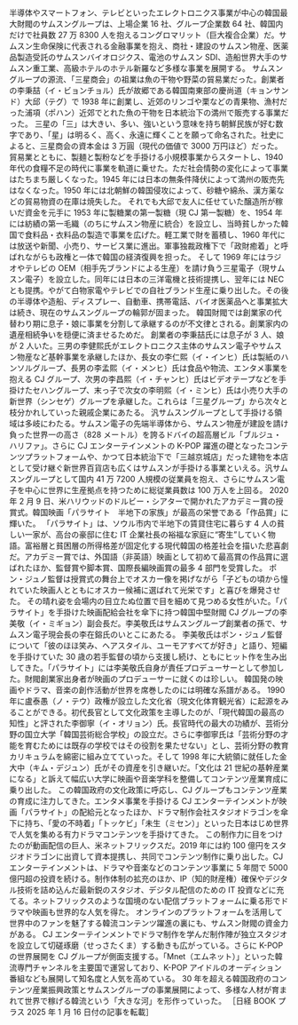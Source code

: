 ###

半導体やスマートフォン、テレビといったエレクトロニクス事業が中心の韓国最大財閥のサムスングループは、上場企業 16 社、グループ企業数 64 社、韓国内だけで社員数 27 万 8300 人を抱えるコングロマリット（巨大複合企業）だ。サムスン生命保険に代表される金融事業を抱え、商社・建設のサムスン物産、医薬品製造受託のサムスンバイオロジクス、電池のサムスン SDI、造船世界大手のサムスン重工業、高級ホテルのホテル新羅など多様な事業を展開する。
サムスングループの源流、「三星商会」の祖業は魚の干物や野菜の貿易業だった。創業者の李秉喆（イ・ビョンチョル）氏が故郷である韓国南東部の慶尚道（キョンサンド）大邱（テグ）で 1938 年に創業し、近郊のリンゴや栗などの青果物、漁村だった浦項（ポハン）近郊でとれた魚の干物を日本統治下の満州で販売する事業だった。
三星の「三」は大きい、多い、強いという意味を持ち朝鮮民族が好む数字であり、「星」は明るく、高く、永遠に輝くことを願って命名された。社史によると、三星商会の資本金は 3 万圓（現代の価値で 3000 万円ほど）だった。
貿易業とともに、製麺と製粉などを手掛ける小規模事業からスタートし、1940 年代の食糧不足の時代に事業を軌道に乗せた。ただ社会情勢の変化によって事業はたちまち厳しくなった。1945 年には日本の無条件降伏によって満州の販売先はなくなった。1950 年には北朝鮮の韓国侵攻によって、砂糖や綿糸、漢方薬などの貿易物資の在庫は焼失した。
それでも大邱で友人に任せていた醸造所が稼いだ資金を元手に 1953 年に製糖業の第一製糖（現 CJ 第一製糖）を、1954 年には紡績の第一毛織（のちにサムスン物産に統合）を設立し、当時貧しかった韓国で食料品・衣料品の製造で事業を広げた。軽工業で財を蓄積し、1960 年代には放送や新聞、小売り、サービス業に進出。軍事独裁政権下で「政財癒着」と呼ばれながらも政権と一体で韓国の経済復興を担った。
そして 1969 年にはラジオやテレビの OEM（相手先ブランドによる生産）を請け負う三星電子（現サムスン電子）を設立した。同年には日本の三洋電機と技術提携し、翌年には NEC とも提携。やがて白物家電やテレビでの自社ブランド生産に乗り出した。その後の半導体や造船、ディスプレー、自動車、携帯電話、バイオ医薬品へと事業拡大は続き、現在のサムスングループの輪郭が固まった。
韓国財閥では創業家の代替わり期に息子・娘に事業を分割して承継するのが不文律とされる。創業家内の遺産相続争いを穏便に済ませるためだ。
創業者の李秉喆氏には息子が 3 人、娘が 2 人いた。三男の李健熙氏がエレクトロニクス主体のサムスン電子やサムスン物産など基幹事業を承継したほか、長女の李仁熙（イ・インヒ）氏は製紙のハンソルグループ、長男の李孟熙（イ・メンヒ）氏は食品や物流、エンタメ事業を抱える CJ グループ、次男の李昌熙（イ・チャンヒ）氏はビデオテープなどを手掛けたセハングループ、末っ子で次女の李明熙（イ・ミンヒ）氏は小売り大手の新世界（シンセゲ）グループを承継した。これらは「三星グループ」から次々と枝分かれしていった親戚企業にあたる。
汎サムスングループとして手掛ける領域は多岐にわたる。サムスン電子の先端半導体から、サムスン物産が建設を請け負った世界一の高さ（828 メートル）を誇るドバイの超高層ビル「ブルジュ・ハリファ」。さらに CJ エンターテインメントの K-POP 躍進の礎となったコンテンツプラットフォームや、かつて日本統治下で「三越京城店」だった建物を本店として受け継ぐ新世界百貨店も広くはサムスンが手掛ける事業といえる。汎サムスングループとして国内 41 万 7200 人規模の従業員を抱え、さらにサムスン電子を中心に世界に生産拠点を持つために総従業員数は 100 万人を上回る。
2020 年 2 月 9 日、米ハリウッドのドルビー・シアターで開かれたアカデミー賞の授賞式。韓国映画「パラサイト　半地下の家族」が最高の栄誉である「作品賞」に輝いた。
「パラサイト」は、ソウル市内で半地下の賃貸住宅に暮らす 4 人の貧しい一家が、高台の豪邸に住む IT 企業社長の裕福な家庭に“寄生”していく物語。富裕層と貧困層の所得格差が固定化する現代韓国の格差社会を描いた悲喜劇だ。アカデミー賞では、外国語（非英語）映画として初めて最高賞の作品賞に選ばれたほか、監督賞や脚本賞、国際長編映画賞の最多 4 部門を受賞した。
ポン・ジュノ監督は授賞式の舞台上でオスカー像を掲げながら「子どもの頃から憧れていた映画人とともにオスカー候補に選ばれて光栄です」と喜びを爆発させた。
その晴れ姿を会場内の目立たぬ位置で目を細めて見つめる女性がいた。「パラサイト」を手掛けた映画配給会社を傘下に持つ韓国中堅財閥 CJ グループの李美敬（イ・ミギョン）副会長だ。李美敬氏はサムスングループ創業者の孫で、サムスン電子現会長の李在鎔氏のいとこにあたる。
李美敬氏はポン・ジュノ監督について「彼のほほ笑み、ヘアスタイル、ユーモアすべてが好き」と語り、短編を手掛けていた 30 歳の若手監督の頃から支援し続け、ともにヒット作を生み出してきた。「パラサイト」には李美敬氏自身が責任プロデューサーとして参加した。財閥創業家出身者が映画のプロデューサーに就くのは珍しい。
韓国発の映画やドラマ、音楽の創作活動が世界を席巻したのには明確な系譜がある。
1990 年に盧泰愚（ノ・テウ）政権が設立した文化省（現文化体育観光省）に起源をみることができる。初代長官として文化政策を主導したのが、「現代韓国の最高の知性」と評された李御寧（イ・オリョン）氏。長官時代の最大の功績が、芸術分野の国立大学「韓国芸術総合学校」の設立だ。さらに李御寧氏は「芸術分野の才能を育むためには既存の学校ではその役割を果たせない」とし、芸術分野の教育カリキュラムを綿密に組み立てていった。そして 1998 年に大統領に就任した金大中（キム・デジュン）氏がその資産を引き継いだ。「文化は 21 世紀の基幹産業になる」と訴えて幅広い大学に映画や音楽学科を整備してコンテンツ産業育成に乗り出した。
この韓国政府の文化政策に呼応し、CJ グループもコンテンツ産業の育成に注力してきた。エンタメ事業を手掛ける CJ エンターテインメントが映画「パラサイト」の配給元となったほか、ドラマ制作会社スタジオドラゴンを傘下に持ち、「愛の不時着」「トッケビ」「未生（ミセン）」といった日本はじめ世界で人気を集める有力ドラマコンテンツを手掛けてきた。
この制作力に目をつけたのが動画配信の巨人、米ネットフリックスだ。2019 年には約 100 億円をスタジオドラゴンに出資して資本提携し、共同でコンテンツ制作に乗り出した。CJ エンターテインメントは、ドラマや音楽などのコンテンツ事業に 5 年間で 5000 億円超の投資を続ける。制作体制の拡充のほか、IP（知的財産権）確保やデジタル技術を詰め込んだ最新鋭のスタジオ、デジタル配信のための IT 投資などに充てる。ネットフリックスのような国境のない配信プラットフォームに乗る形でドラマや映画も世界的な人気を得た。
オンラインのプラットフォームを活用して世界中のファンを魅了する韓流コンテンツ躍進の裏にも、サムスン財閥の資金力がある。
CJ エンターテインメントでドラマ制作を学んだ制作陣が独立スタジオを設立して切磋琢磨（せっさたくま）する動きも広がっている。さらに K-POP の世界展開を CJ グループが側面支援する。「Mnet（エムネット）」といった韓流専門チャンネルを主要国で運営しており、K-POP アイドルのオーディション番組なども展開して知名度と人気を高めている。
30 年を超える韓国政府のコンテンツ産業振興政策とサムスングループの事業展開によって、多様な人材が育まれて世界で稼げる韓流という「大きな河」を形作っていった。
［日経 BOOK プラス 2025 年 1 月 16 日付の記事を転載］
